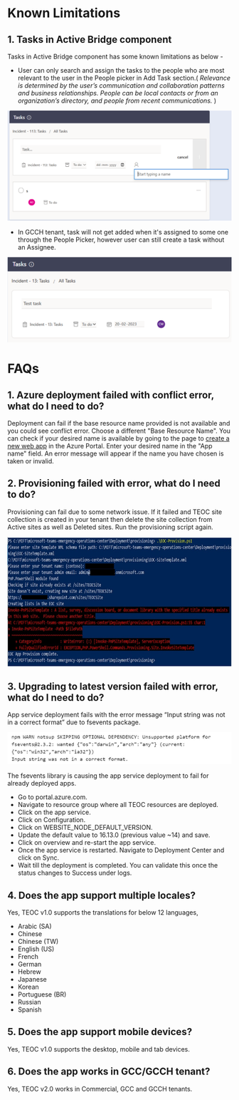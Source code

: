 # Known Limitations

## 1. Tasks in Active Bridge component
Tasks in Active Bridge component has some known limitations as below -

- User can only search and assign the tasks to the people who are most relevant to the user in the People picker in Add Task section.( *Relevance is determined by the user’s communication and collaboration patterns and business relationships. People can be local contacts or from an organization’s directory, and people from recent communications.* )

![Limitation](./Images/AddTask.png)

- In GCCH tenant, task will not get added when it's assigned to some one through the People Picker, however user can still create a task without an Assignee.

![Limitation](./Images/GCCHTasks.png)

# FAQs

## 1. Azure deployment failed with conflict error, what do I need to do?
Deployment can fail if the base resource name provided is not available and you could see conflict error. Choose a different "Base Resource Name". You can check if your desired name is available by going to the page to [create a new web app](https://portal.azure.com/#create/Microsoft.WebSite) in the Azure Portal. Enter your desired name in the "App name" field. An error message will appear if the name you have chosen is taken or invalid.

## 2. Provisioning failed with error, what do I need to do?
Provisioning can fail due to some network issue. If it failed and TEOC site collection is created in your tenant then delete the site collection from Active sites as well as Deleted sites. Run the provisioning script again.

![ProvisioningError](./Images/ProvisioningError.png)

## 3. Upgrading to latest version failed with error, what do I need to do?
App service deployment fails with the error message “Input string was not in a correct format” due to fsevents package.

![UpgradeError](./Images/NodeError.png)

The fsevents library is causing the app service deployment to fail for already deployed apps.

-	Go to portal.azure.com. 
-   Navigate to resource group where all TEOC resources are deployed.
-	Click on the app service.
-   Click on Configuration.
-	Click on WEBSITE_NODE_DEFAULT_VERSION.
-	Update the default value to 16.13.0 (previous value ~14) and save.
-	Click on overview and re-start the app service.
-	Once the app service is restarted. Navigate to Deployment Center and click on Sync.
-	Wait till the deployment is completed. You can validate this once the status changes to Success under logs. 


 ## 4. Does the app support multiple locales?

 Yes, TEOC v1.0 supports the translations for below 12 languages, 

- Arabic (SA)
- Chinese
- Chinese (TW)
- English (US)
- French
- German
- Hebrew
- Japanese
- Korean
- Portuguese (BR)
- Russian
- Spanish

## 5. Does the app support mobile devices?

Yes, TEOC v1.0 supports the desktop, mobile and tab devices.

## 6. Does the app works in GCC/GCCH tenant?

Yes, TEOC v2.0 works in Commercial, GCC and GCCH tenants.